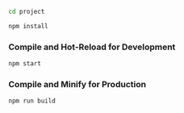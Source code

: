 ```sh
cd project
```
```sh
npm install
```

### Compile and Hot-Reload for Development

```sh
npm start
```

### Compile and Minify for Production

```sh
npm run build
```

